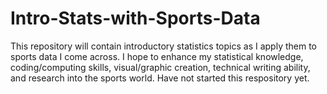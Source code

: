 # Intro-Stats-with-Sports-Data
This repository will contain introductory statistics topics as I apply them to sports data I come across. I hope to enhance my statistical knowledge, coding/computing skills, visual/graphic creation, technical writing ability, and research into the sports world. Have not started this respository yet.
